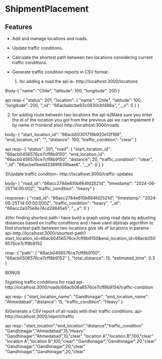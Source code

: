 # ShipmentPlacement

## Features

- Add and manage locations and roads.
- Update traffic conditions.
- Calculate the shortest path between two locations considering current traffic conditions.
- Generate traffic condition reports in CSV format.

  1) for adding a road the api is-
 http://localhost:3000/locations

 Body-{
  "name": "Chile",
  "latitude": 100,
  "longitude": 200
}

 api resp-{
    "status": 201,
    "location": {
        "name": "Chile",
        "latitude": 100,
        "longitude": 200,
        "_id": "66acbabcbe93c0830cbf486a",
        "__v": 0
    }
}

2) for adding route between two locations the api is(Make sure you enter the id of the location you got from the previous api we can implement it by name in frontend also)
   http://localhost:3000/roads

body-
{
  "start_location_id": "66acb50301719b920e12f168",
  "end_location_id": "",
  "distance": 100,
  "traffic_condition": "clear"
}

api resp-
{
    "status": 201,
    "road": {
        "start_location_id": "66acb0456576ce7cff8b9150",
        "end_location_id": "66acb0456576ce7cff8b9150",
        "distance": 20,
        "traffic_condition": "clear",
        "_id": "66acbe0bed43389f839faae6",
        "__v": 0
    }
}

3)Update traffic condition-
http://localhost:3000/traffic-updates

body-
{
  "road_id": "66acc2784e610b664fd2521d",
  "timestamp": "2024-06-25T14:00:00Z",
  "traffic_condition": "heavy"
}


response-
{
    "road_id": "66acc2784e610b664fd2521d",
    "timestamp": "2024-06-25T14:00:00.000Z",
    "traffic_condition": "heavy",
    "_id": "66acc2a075e8e74cd28845e5",
    "__v": 0
}


4)for finding shortest path i have build a graph using road data by adjusting distances based on traffic conditions and i have used dijstrajs algorithm to find shortest path between two locations give ids of locations in params
 api-http://localhost:3000/shortest-path?start_location_id=66acb0456576ce7cff8b9150&end_location_id=66acb0506576ce7cff8b9152

 resp-
 {
    "path": [
        "66acb0456576ce7cff8b9150",
        "66acb0506576ce7cff8b9152"
    ],
    "total_distance": 15,
    "estimated_time": 0.3
}

BONUS

5)getting traffic conditions for road
api-http://localhost:3000/roads/66acb06a6576ce7cff8b9154/traffic-condition

api resp-
{
    "start_location_name": "Gandhinagar",
    "end_location_name": "Ahmedabad",
    "distance": 15,
    "traffic_condition": "Heavy"
}

6)Generate a CSV report of all roads with their traffic conditions.
api-http://localhost:3000/report/traffic

api resp-
"start_location","end_location","distance","traffic_condition"
"Gandhinagar","Ahmedabad",15,"Heavy"
"Gandhinagar","Ahmedabad",10,"clear"
"location A","location B",100,"clear"
"location A","location B",100,"clear"
"Gandhinagar","Gandhinagar",20,"clear"
"Gandhinagar","Gandhinagar",20,"clear"
"Gandhinagar","Gandhinagar",20,"clear"
   
